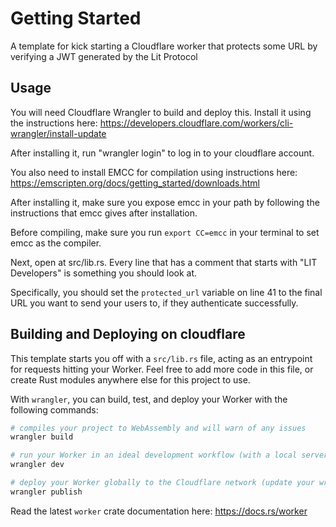 # Getting Started

A template for kick starting a Cloudflare worker that protects some URL by verifying a JWT generated by the Lit Protocol

## Usage

You will need Cloudflare Wrangler to build and deploy this.  Install it using the instructions here: https://developers.cloudflare.com/workers/cli-wrangler/install-update

After installing it, run "wrangler login" to log in to your cloudflare account.

You also need to install EMCC for compilation using instructions here: https://emscripten.org/docs/getting_started/downloads.html

After installing it, make sure you expose emcc in your path by following the instructions that emcc gives after installation.

Before compiling, make sure you run `export CC=emcc` in your terminal to set emcc as the compiler.

Next, open at src/lib.rs.  Every line that has a comment that starts with "LIT Developers" is something you should look at.  

Specifically, you should set the `protected_url` variable on line 41 to the final URL you want to send your users to, if they authenticate successfully.

## Building and Deploying on cloudflare 

This template starts you off with a `src/lib.rs` file, acting as an entrypoint for requests hitting
your Worker. Feel free to add more code in this file, or create Rust modules anywhere else for this
project to use. 

With `wrangler`, you can build, test, and deploy your Worker with the following commands: 

```bash
# compiles your project to WebAssembly and will warn of any issues
wrangler build 

# run your Worker in an ideal development workflow (with a local server, file watcher & more)
wrangler dev

# deploy your Worker globally to the Cloudflare network (update your wrangler.toml file for configuration)
wrangler publish
```

Read the latest `worker` crate documentation here: https://docs.rs/worker
